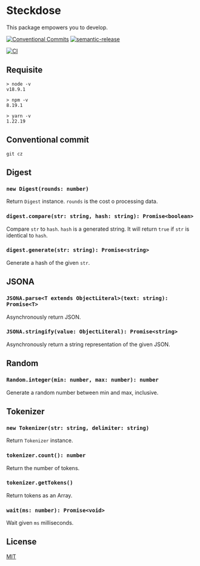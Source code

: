 # Steckdose

This package empowers you to develop.

[![Conventional Commits](https://img.shields.io/badge/Conventional%20Commits-1.0.0-yellow.svg)](https://conventionalcommits.org)
[![semantic-release](https://img.shields.io/badge/%20%20%F0%9F%93%A6%F0%9F%9A%80-semantic--release-e10079.svg)](https://github.com/semantic-release/semantic-release)

[![CI](https://github.com/jamashita/steckdose/actions/workflows/ci.yml/badge.svg?branch=develop)](https://github.com/jamashita/steckdose/actions/workflows/ci.yml)

## Requisite

```
> node -v
v18.9.1

> npm -v
8.19.1

> yarn -v
1.22.19
```

## Conventional commit

```
git cz
```

## Digest

### `new Digest(rounds: number)`

Return `Digest` instance. `rounds` is the cost o processing data.

### `digest.compare(str: string, hash: string): Promise<boolean>`

Compare `str` to `hash`. `hash` is a generated string. It will return `true` if `str` is identical to `hash`.

### `digest.generate(str: string): Promise<string>`

Generate a hash of the given `str`.

## JSONA

### `JSONA.parse<T extends ObjectLiteral>(text: string): Promise<T>`

Asynchronously return JSON.

### `JSONA.stringify(value: ObjectLiteral): Promise<string>`

Asynchronously return a string representation of the given JSON.

## Random

### `Random.integer(min: number, max: number): number`

Generate a random number between min and max, inclusive.

## Tokenizer

### `new Tokenizer(str: string, delimiter: string)`

Return `Tokenizer` instance.

### `tokenizer.count(): number`

Return the number of tokens.

### `tokenizer.getTokens()`

Return tokens as an Array.

### `wait(ms: number): Promise<void>`

Wait given `ms` milliseconds.

## License

[MIT](LICENSE)